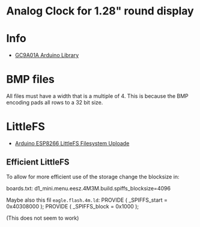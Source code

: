 # Analog Clock for 1.28" round display

# Info
- [GC9A01A Arduino Library](https://github.com/PaintYourDragon/Adafruit_GC9A01A)

# BMP files
All files must have a width that is a multiple of 4. This is because the BMP encoding pads all rows 
to a 32 bit size.

# LittleFS
- [Arduino ESP8266 LittleFS Filesystem Uploade](https://github.com/earlephilhower/arduino-esp8266littlefs-plugin)

## Efficient LittleFS
To allow for more efficient use of the storage change the blocksize in:

boards.txt:
   d1_mini.menu.eesz.4M3M.build.spiffs_blocksize=4096

Maybe also this fil `eagle.flash.4m.ld`:
   PROVIDE ( _SPIFFS_start = 0x40308000 ); PROVIDE ( _SPIFFS_block = 0x1000 );

(This does not seem to work) 
